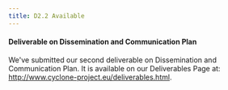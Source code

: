 ```yaml
---
title: D2.2 Available
---
```

#### Deliverable on Dissemination and Communication Plan

We've submitted our second deliverable on Dissemination and Communication Plan. It is available on our Deliverables Page at: <http://www.cyclone-project.eu/deliverables.html>.

